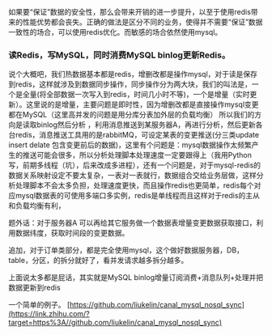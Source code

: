 
如果要“保证”数据的安全性，那么会带来开销的进一步提升，以至于使用redis带来的性能优势都会丧失。正确的做法是区分不同的业务，使得并不需要“保证”数据一致性的场合，可以使用redis优化。而敏感的场合依然使用mysql。


### 读Redis，写MySQL，同时消费MySQL binlog更新Redis。

说个大概吧，我们热数据基本都是redis，增删改都是操作mysql，对于读是保存到redis，这样就涉及到数据同步操作，同步操作分为两大块，我们的叫法是，一个是全量(将全部数据一次写入到redis，时间几小时不等)，一个是增量（实时更新）。这里说的是增量，主要问题是即时性，因为增删改都是直接操作mysql变更都在MySQL（这里高并发的问题是用分库分表加外层的负载均衡） 所以我们的方向是读取binlog然后分析 ，利用消息推送到某服务器A，再进行分析，然后更新各台redis，消息推送工具用的是rabbitMQ，可设定某表的变更推送(分三类update insert delate 包含变更前后的数据)，这里有个问题是：mysql数据操作太频繁产生的推送可能会很多，所以分析处理脚本处理速度一定要跟得上（我用Python写，前期多线程（坑），后来改成多进程），还有一个问题是，对于mysql-redis的数据关系映射设定不要太复杂，一表对一表就行，数据组合交给业务层做，这样分析处理脚本不会太多负担，处理速度更快，而且操作redis也更简单，redis每个对应mysql数据表的可使用多端口多实例，redis是单线程而且这样对于redis的主从和负载均衡有利，

题外话：对于服务器A 可以再给其它服务做一个数据表增量变更数据获取接口，利用数据纬度，获取时间段的变更数据。

追加，对于订单类部分，都是完全使用mysql，这个做好数据服务器，DB，table，分区，的拆分就好了，看并发请求越多拆分越多。

上面说太多都是屁话，其实就是MySQL binlog增量订阅消费+消息队列+处理并把数据更新到redis

一个简单的例子。
[https://github.com/liukelin/canal_mysql_nosql_sync](https://link.zhihu.com/?target=https%3A//github.com/liukelin/canal_mysql_nosql_sync)


